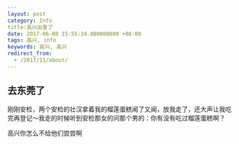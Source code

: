 ```yaml
---
layout: post
category: Info
title:高兴出差了
date: 2017-06-08 15:55:24.000000000 +08:00
tags: 高兴, info
keywords: 高兴, 高兴
redirect_from:
  - /2017/11/about/
---
```


## 去东莞了
刚刚安检，两个安检的壮汉拿着我的榴莲蛋糕闻了又闻，放我走了，还大声让我吃完再登记～我走的时候听到安检那女的问那个男的：你有没有吃过榴莲蛋糕啊？

高兴你怎么不给他们尝尝啊

